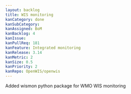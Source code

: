 ```yaml
---
layout: backlog
title: WIS monitoring
kanCategory: done
kanSubCategory:
kanAssigned: BoM
kanBacklog: 4
kanIssue:
kanPullReq: 181
kanFeature: Integrated monitoring
kanRelease: 3.14
kanMetric: 2
kanSize: 0.5
kanPriority: 2
kanRepo: OpenWIS/openwis
---
```

Added wismon python package for WMO WIS monitoring

